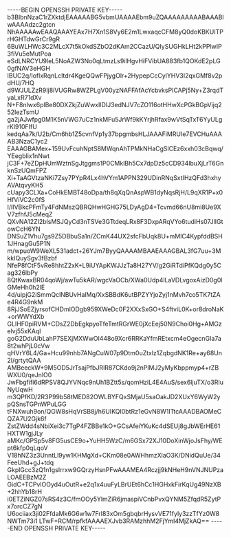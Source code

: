 -----BEGIN OPENSSH PRIVATE KEY-----
b3BlbnNzaC1rZXktdjEAAAAABG5vbmUAAAAEbm9uZQAAAAAAAAABAAABlwAAAAdzc2gtcn
NhAAAAAwEAAQAAAYEAx7H7Xn1S8Vy6E2m1LwxaqcCFM8yQ0doKBKUITPrHGHTdwGrCr9gR
6BuWLHWc3C2MLcX7t5kOkdSZbO2dKAm2CCazU/QIySUGHkLHt2kPPlwIP3fiVu5eMutPoa
eSdLNRCYU9leL5NoAZW3No0qLtmzLs9ilHgvHiFVibUA883fb1QOKdE2pLG0gfNAV3eHGH
IBUC2q/IoflxRqnLcItdr4KgeQQwFPjygOlr+2HypepCcCylYHV3I2qxGMf8v2pdHU/7HQ
d9WJULZzR9Ij8iVUGRw8WZPLgV00yzNAFFAfAcYcbvksPICAPj5Ny+Z3rqdTyaLxR71dXv
N+F8nlwx6plBe80DXZkjZuWwxIlDIJ3edNJV7cZO116otHHwXcPGkBGpVijq252IezTsmU
ga2jAJwfpg0M1K5nVWG7uCz1nkMFu5JrWf9kKYrjhRfax9wVtSqTxT6YyULgrKl910FIfU
kedqAa7k/U2b/Cm6hb1Z5cvnfVp1y37bpgmbsHLJAAAFiMRUIe7EVCHuAAAAB3NzaC1yc2
EAAAGBAMex+159UvFcuhNptS8MWqnAhTPMkNHaCgSlCEz6xxh03cBqwq/YEegblix1nNwt
jC3F+7eZDpHUmWztnSgJtggms1P0CMklBh5Cx7dpDz5cCD934lbuXjLrT6GnknSzUQmFPZ
Xi+TaAGVtzaNKi7Zsy7PYpR4Lx4hVYm1APPN329UDinRNqSxtIHzQFd3hxhyAVAtqvyKH5
cUapy3CLXa+CoHkEMBT48oDpa/th8qXqQnAspWB1dyNqsRjH/L9qXR1P+x0HfViVC2c0fS
I/IlVBkcPFmTy4FdNMszQBRQHwHGHG75LDyAgD4+Tcvmd66nU8mi8Ue9XV7zfhfJ5cMeqZ
QXvNA12ZI2blsMSJQyCd3nTSVe3GTtdeqLRx8F3DxpARqVYo6tudiHs07JlIGtowCcH6YN
DNSuZ1Vhu7gs9Z5DBbuSa1n/ZCmK44UX2sfcFbUqk8U+mMlC4KypfddBSH1JHnagGu5P1N
m/wpuoW9WeXL531adct+26YJm7ByyQAAAAMBAAEAAAGBAL3fG7uu+3MkkIQuySgv3fBzbf
NfeP8fCtF5vRe8hhtZ2xK+L9iUYApKWJJzTa8H27YV/g2GiRTdiPfKQdg0y5Cag326lbPy
8QtKwaxBR04qoWj/awTu5kAR/wgcVaOCb/XWa0Udp4lLaVDLvgoxAizD0g0IGMeHh0h2lE
4d/uipjG2iSmmQclNBUvHalMq/XxSBBdK6utBPZYYjoZyj1nMvh7co5TK7tZAe4R4G9nkM
8RjJSoEZjyrsofCHDmlODgb959XWeDc0F2XXxSxGO+S4ftviL0K+or8droNaK+orWWYdXb
GLIHF0piRVM+CDsZ2DbEgkpyoTfeTmtRGrWE0jXcEej50N9Choi0Hg+AMGzelvj55xKAql
goG2DduUbLahP7SEXjMXWwOl448o9Xcr6RRKaYfmREtxcm4eOgecnGIa7a8t2whPjL0cVw
qHVrY6L4/Ga+Hcu99nhb7ANgCuW07p9Dtm0uZtxlz1ZqbgdNK1Re+ay68Un2l/grtytQAA
AMBeeckW+9M5OD5JrTsajPfbJRlR87CKdo9j2nPlMJ2yMyKbppmyp4+rZBWXU0/qeJnlO0
JwFbgfifi6dRPSV8QJYVNqc9nUh1BZtt5s/qomHziL4E4AuS/sex6ljuTX/o3RIuNyUqwH
m3QPfKD/2R3P99b58tMED82OWLBYFQxSMjaU5saOakJD2XUxY6WyW2ypQSnsTGPnWPuLGG
tFNXwuh9on/QGW8sHqVrSB8j/h6UIKQI0btRz1eGvN8W1ITtcAAADBAOMeCQZA7U2Gjk6f
ZstZWdd4sNbiXei3c7TgP4FZBBe1kO+GCsAfeiYKuKc4dSEUj8gJbWErHE61HXTW1gjJLy
aMKc/GPSp5v8FG5usCE9o+YuHH5WzC/m6GSx72XJ10DoXinWjoJsFhy/WEpt6kfp0qLqoV
V18hNZ3z3UnntLl9yw1KHMgXd+CKm08e0AWHhmzXlaO3K/DNidQuUe/34FeeUhd+gJ+tdq
GkplGcc3zQ1n1gsIrrxw9GQrzyHsnPFwAAAMEA4Rczjj9kNHeH9nVNJNUPzaLOAEEBzM2Z
GidC+TCPvlOOyd4uOutR+e2q1x4uuFyLBrUEt6hCc1HGHxkFirKqUg49NzXB+2hhYb18rH
i0ETZiNGZ07sRS4z3C/fmOOy5YlmZiR6jmaspiVCnbPvxQYNM5ZfqdR5ZytPx7orcCZ7gN
U6ociiax3ji02FfdaMk6G6w1w7Frl83xOm5gbqbrHysvVE71fyly3zzTfYz0W8NWTm73i1
LTwF+RCM/rpfkfAAAAEXJvb3RAMzhhM2FjYmI4MjZkAQ==
-----END OPENSSH PRIVATE KEY-----
